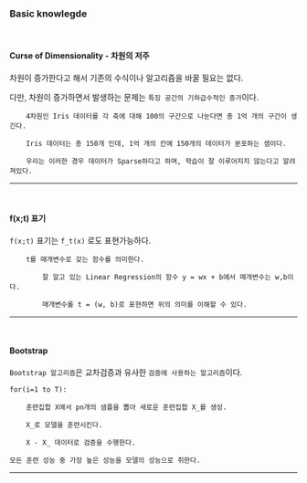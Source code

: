 ### Basic knowlegde

<br>

#### Curse of Dimensionality - 차원의 저주 

차원이 증가한다고 해서 기존의 수식이나 알고리즘을 바꿀 필요는 없다.

다만, 차원이 증가하면서 발생하는 문제는 `특징 공간의 기하급수적인 증가`이다.

        4차원인 Iris 데이터를 각 축에 대해 100의 구간으로 나눈다면 총 1억 개의 구간이 생긴다.

        Iris 데이터는 총 150개 인데, 1억 개의 칸에 150개의 데이터가 분포하는 셈이다.

        우리는 이러한 경우 데이터가 Sparse하다고 하며, 학습이 잘 이루어지지 않는다고 알려져있다.

---

<br>

#### f(x;t) 표기

`f(x;t)` 표기는 `f_t(x)` 로도 표현가능하다. 

        t를 매개변수로 갖는 함수를 의미한다.

            잘 알고 있는 Linear Regression의 함수 y = wx + b에서 매개변수는 w,b이다.
    
            매개변수를 t = (w, b)로 표현하면 위의 의미를 이해할 수 있다.

---

<br>


#### Bootstrap 

`Bootstrap 알고리즘`은 교차검증과 유사한 `검증에 사용하는 알고리즘`이다.


    for(i=1 to T):

        훈련집합 X에서 pn개의 샘플을 뽑아 새로운 훈련집합 X_를 생성. 
    
        X_로 모델을 훈련시킨다.
    
        X - X_ 데이터로 검증을 수행한다.

    모든 훈련 성능 중 가장 높은 성능을 모델의 성능으로 취한다.

---

<br>